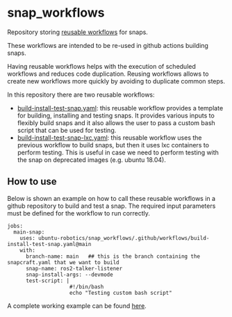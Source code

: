 # snap_workflows

Repository storing [reusable workflows](https://docs.github.com/en/actions/using-workflows/reusing-workflows) for snaps.

These workflows are intended to be re-used in github actions building snaps.

Having reusable workflows helps with the execution of scheduled workflows and reduces code duplication. Reusing workflows allows to create new workflows more quickly by avoiding to duplicate common steps.

In this repository there are two reusable workflows:

- [build-install-test-snap.yaml](https://github.com/ubuntu-robotics/snap_workflows/blob/main/.github/workflows/build-install-test-snap.yaml): this reusable workflow provides a template for building, installing and testing snaps. It provides various inputs to flexibly build snaps and it also allows the user to pass a custom bash script that can be used for testing.
- [build-install-test-snap-lxc.yaml](https://github.com/ubuntu-robotics/snap_workflows/blob/main/.github/workflows/build-install-test-snap-lxc.yaml): this reusable workflow uses the previous workflow to build snaps, but then it uses lxc containers to perform testing. This is useful in case we need to perform testing with the snap on deprecated images (e.g. ubuntu 18.04).


## How to use

Below is shown an example on how to call these reusable workflows in a github repository to build and test a snap. The required input parameters must be defined for the workflow to run correctly.


```
jobs:
  main-snap:
    uses: ubuntu-robotics/snap_workflows/.github/workflows/build-install-test-snap.yaml@main
    with:
      branch-name: main   ## this is the branch containing the snapcraft.yaml that we want to build
      snap-name: ros2-talker-listener
      snap-install-args: --devmode
      test-script: |
                    #!/bin/bash
                    echo "Testing custom bash script"
```

A complete working example can be found [here](https://github.com/ubuntu-robotics/ros2-humble-talker-listener-snap/blob/main/.github/workflows/snap.yaml).
